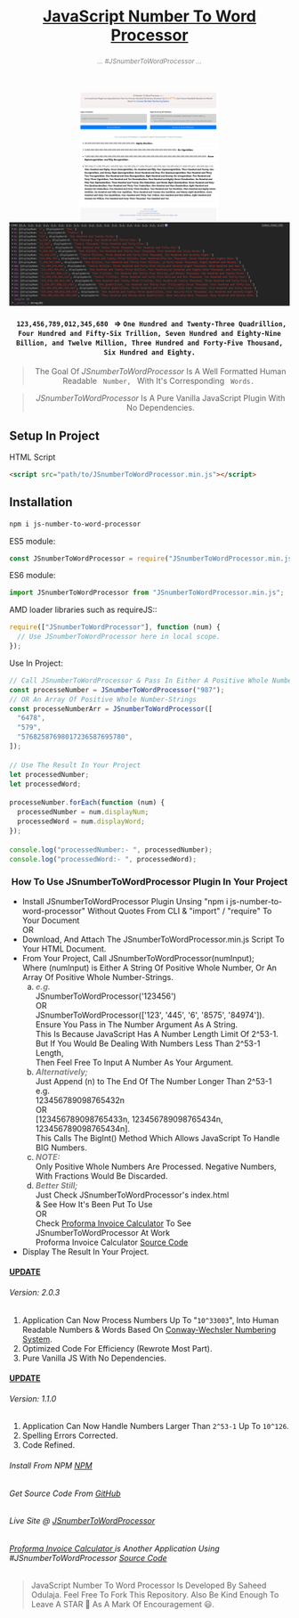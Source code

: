 <h1 align= "center"><ins>JavaScript Number To Word Processor</ins>
<h6 align= "center" style="color: grey"><small>... #JSnumberToWordProcessor ...</small></h6></h1> <br />

<div align="center">
  <a href="JSnumberToWordProcessor-fullpage.png" target="_blank" style="margin-right: 5px"><img src="JSnumberToWordProcessor-fullpage.png" width="250"/></a>
  <a href="JSnumberToWordProcessor-console.PNG" target="_blank"><img src="JSnumberToWordProcessor-console.PNG" width="700"/></a>
</div>

<h4 align="center"><code> 123,456,789,012,345,680 </code> => <code>One Hundred and Twenty-Three Quadrillion, Four Hundred and Fifty-Six Trillion, Seven Hundred and Eighty-Nine Billion, and Twelve Million, Three Hundred and Forty-Five Thousand, Six Hundred and Eighty.</code></h4>

<blockquote align="center">
    The Goal Of <em>JSnumberToWordProcessor</em> Is A Well Formatted Human Readable <code> Number, </code> With It's Corresponding <code> Words. </code>
</blockquote>
<blockquote align="center">
    <em>JSnumberToWordProcessor</em> Is A Pure Vanilla JavaScript Plugin With No Dependencies.
</blockquote>

## Setup In Project

HTML Script

```html
<script src="path/to/JSnumberToWordProcessor.min.js"></script>
```

## Installation

```sh
npm i js-number-to-word-processor
```

ES5 module:

```js
const JSnumberToWordProcessor = require("JSnumberToWordProcessor.min.js");
```

ES6 module:

```js
import JSnumberToWordProcessor from "JSnumberToWordProcessor.min.js";
```

AMD loader libraries such as requireJS::

```js
require(["JSnumberToWordProcessor"], function (num) {
  // Use JSnumberToWordProcessor here in local scope.
});
```

Use In Project:

```js
// Call JSnumberToWordProcessor & Pass In Either A Positive Whole Number-String
const processeNumber = JSnumberToWordProcessor("987");
// OR An Array Of Positive Whole Number-Strings
const processeNumberArr = JSnumberToWordProcessor([
  "6478",
  "579",
  "57682587698017236587695780",
]);

// Use The Result In Your Project
let processedNumber;
let processedWord;

processeNumber.forEach(function (num) {
  processedNumber = num.displayNum;
  processedWord = num.displayWord;
});

console.log("processedNumber:- ", processedNumber);
console.log("processedWord:- ", processedWord);
```

<div>
      <h3 align="center"> How To Use JSnumberToWordProcessor Plugin In Your Project </h3>
      <ul>
          <li>Install JSnumberToWordProcessor Plugin Unsing "npm i js-number-to-word-processor" Without Quotes From CLI & "import" / "require" To Your Document</li>
          OR
          <li>Download, And Attach The JSnumberToWordProcessor.min.js Script To Your HTML Document.</li>
          <li>From Your Project, Call JSnumberToWordProcessor(numInput); <br /> 
           Where (numInput) is Either A String Of Positive Whole Number, Or An Array Of Positive Whole Number-Strings.
            <ol type="a">
              <li>
                <b style="color: grey;"><i>e.g.</i></b> <br />
                JSnumberToWordProcessor('123456') <br />
                                  OR <br />
                JSnumberToWordProcessor(['123', '445', '6', '8575', '84974']). <br />
                    Ensure You Pass in The Number Argument As A String. <br />
                    This Is Because JavaScript Has A Number Length Limit Of 2^53-1. <br />
                    But If You Would Be Dealing With Numbers Less Than 2^53-1 Length, <br />
                    Then Feel Free To Input A Number As Your Argument.
              </li>
              <li>
                <b style="color: grey;"><i>Alternatively;</i></b> <br />
                    Just Append (n) to The End Of The Number Longer Than 2^53-1 <br />
                    e.g. <br />
                        123456789098765432n <br />
                                 OR <br />
                        [123456789098765433n, 123456789098765434n, 123456789098765434n]. <br />
                    This Calls The BigInt() Method Which Allows JavaScript To Handle BIG Numbers. <br />
              </li>
              <li>
              <b style="color: grey;"><i>NOTE: </i></b> <br />
                    Only Positive Whole Numbers Are Processed. Negative Numbers, With Fractions Would Be Discarded. <br />
              </li>
              <li>
              <b style="color: grey;"><i>Better Still; </i></b> <br />
                    Just Check JSnumberToWordProcessor's index.html  <br />
                    & See How It's Been Put To Use
                    <br />
                    OR
                    <br />
                    Check <a href="https://sidodus.github.io/Sidodus-proforma-invoice-calculator/">Proforma Invoice Calculator</a> To See JSnumberToWordProcessor At Work  <br />
                    Proforma Invoice Calculator <a href="https://github.com/Sidodus-proforma-invoice-calculator/">Source Code</a>
              </li>
            </ol>
          </li>
          <li>
            Display The Result In Your Project.
          </li>
      </ul>
    </div>

<h4><ins>UPDATE</ins></h4>
<h6 margin-bottom="-5px"><em>Version: 2.0.3</em></h6>
  <ol>
    <li> Application Can Now Process Numbers Up To "<code>10^33003</code>", Into Human Readable Numbers & Words Based On <a href="https://www.mrob.com/pub/math/largenum.html" target="_blank"
          >Conway-Wechsler Numbering System</a
        >. </li>
    <li> Optimized Code For Efficiency (Rewrote Most Part). </li>
    <li> Pure Vanilla JS With No Dependencies.</li>
  </ol>

<h4><ins>UPDATE</ins></h4>
<h6 margin-bottom="-5px"><em>Version: 1.1.0</em></h6>
  <ol>
    <li> Application Can Now Handle Numbers Larger Than <code>2^53-1</code> Up To <code>10^126</code>. </li>
    <li> Spelling Errors Corrected. </li>
    <li> Code Refined. </li>
  </ol>

<h6>Install From NPM <a href="https://www.npmjs.com/package/js-number-to-word-processor" target="_blank">NPM</a></h6>
<h6>Get Source Code From <a href="https://github.com/Sidodus/JavaScript-Number-To-Word-Processor" target="_blank">GitHub</a></h6>
<h6>Live Site @ <a href="https://sidodus.github.io/JavaScript-Number-To-Word-Processor/" target="_blank">JSnumberToWordProcessor</a></h6>
<h6><a href="https://sidodus.github.io/Sidodus-proforma-invoice-calculator/" target="_blank">Proforma Invoice Calculator </a>is Another Application Using #JSnumberToWordProcessor <a href="https://github.com/Sidodus-proforma-invoice-calculator/" target="_blank"> Source Code</a></h6>

> JavaScript Number To Word Processor Is Developed By Saheed Odulaja.
> Feel Free To Fork This Repository.
> Also Be Kind Enough To Leave A STAR 🌟 As A Mark Of Encouragement 😃.
